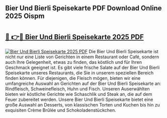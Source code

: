 ## Bier Und Bierli Speisekarte PDF Download Online 2025 Oispm

# <h2><a href="http://gc9vmbt.nevu.top/?p=Bier+Und+Bierli+Speisekarte">🔗 👉🔴 Bier Und Bierli Speisekarte 2025 PDF</a></h2>

[![Bier Und Bierli Speisekarte 2025 PDF](https://i.imgur.com/dBaPXMq.png)](http://gc9vmbt.nevu.top/?p=Bier+Und+Bierli+Speisekarte)
Die Bier Und Bierli Speisekarte ist nicht nur eine Liste von Gerichten in einem Restaurant oder Café, sondern auch Ihre Gelegenheit, etwas zu finden, das köstlich und für Ihren Geschmack geeignet ist. Es gibt viele frische Salate auf der Bier Und Bierli Speisekarte unseres Restaurants, die Sie in unserem speziellen Bereich finden können. Für diejenigen, die Fleisch mögen, bieten wir eine umfangreiche Auswahl an Gerichten auf der Bier Und Bierli Speisekarte an: Rindfleisch, Schweinefleisch, Huhn und Fisch. Unseren Auserwählten bieten wir köstliche Gerichte wie Schaschlik und Steak an, die auf dem Feuer zubereitet werden. Unsere Bier Und Bierli Speisekarte bietet eine große Auswahl an Desserts, von klassischen Torten und Kuchen bis hin zu exquisiten Crème Brûlée und Schokoladenstückchen.
